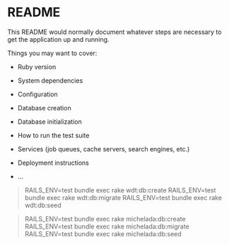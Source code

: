 # README

This README would normally document whatever steps are necessary to get the
application up and running.

Things you may want to cover:

* Ruby version

* System dependencies

* Configuration

* Database creation

* Database initialization

* How to run the test suite

* Services (job queues, cache servers, search engines, etc.)

* Deployment instructions

* ...


> RAILS_ENV=test bundle exec rake wdt:db:create
> RAILS_ENV=test bundle exec rake wdt:db:migrate
> RAILS_ENV=test bundle exec rake wdt:db:seed

> RAILS_ENV=test bundle exec rake michelada:db:create
> RAILS_ENV=test bundle exec rake michelada:db:migrate
> RAILS_ENV=test bundle exec rake michelada:db:seed